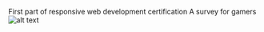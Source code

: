 First part of responsive web development certification
A survey for gamers
![alt text](https://github.com/[username]/[reponame]/blob/[branch]/image.jpg?raw=true)
